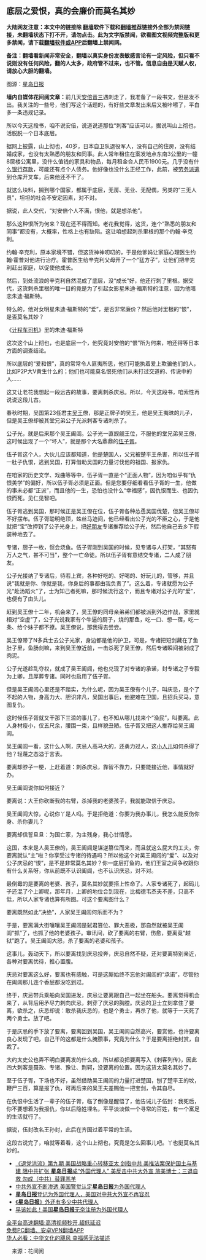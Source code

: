  <!-- 面包屑导航 --> <h2>底层之爱恨，真的会廉价而莫名其妙</h2> <p class="notice"><b>大陆网友注意：本文中的链接除 <a href="https://github.com/bannedbook/fanqiang" >翻墙</a>软件下载和<a href="https://github.com/killgcd/justmysocks/blob/master/README.md">翻墙推荐</a>链接外全部为禁网链接，未翻墙状态下打不开，请勿点击。此为文字版禁闻，欲看图文视频完整版和更多禁闻，请下载<a href="https://github.com/bannedbook/fanqiang">翻墙软件或APP</a>后翻墙上禁闻网。</p><p>备注：翻墙看新闻非常安全，翻墙以真实身份发表敏感言论有一定风险，但只看不说则没有任何风险，翻的人太多，政府管不过来，也不管。信息自由是天赋人权，请放心大胆的翻墙。</b></p>  <div class="entry"> <p><strong id="conimg"></strong></p> <p>图源：<a href="https://www.bannedbook.org/bnews/tag/%E6%98%9F%E5%B2%9B%E6%97%A5%E6%8A%A5/" class="st_tag internal_tag" rel="tag" title="标签 星岛日报 下的日志">星岛日报</a></p> <p></p> <p><strong>墙内自媒体花间阅文章：</strong>前几天<a href="https://www.bannedbook.org/bnews/tag/%e5%ae%89%e5%80%8d%e6%99%8b%e4%b8%89/" class="st_tag internal_tag" rel="tag" title="标签 安倍晋三 下的日志">安倍晋三</a>遇刺走了，我准备了一段书文，但是发不出。我关注的一些号，他们写这个话题的，有好些文章发出来后又被咔嚓了，平白多一条违规记录。</p> <p>所以今天这段书，咱不说安倍，说道说道那位“刺客”应该可以，据说叫山上彻也，活脱脱一个日本底层。</p> <p>据网上披露，山上彻也，40岁，日本自卫队退役军人，没有自己的住房，没有结婚成家，也没有太熟悉的朋友和同事。此人常年租住在案发地点东南3公里的一幢8层楼公寓里，没什么值钱的家具和物品，每月租金合人民币1900元。几乎没有什么<a href="https://www.bannedbook.org/bnews/tag/%E9%93%B6%E8%A1%8C%E5%AD%98%E6%AC%BE/" class="st_tag internal_tag" rel="tag" title="标签 银行存款 下的日志">银行存款</a>，可能还有点个人债务。他好像也没什幺正经工作，此前，被<a href="https://www.bannedbook.org/bnews/tag/%E5%8A%B3%E5%8A%A1%E6%B4%BE%E9%81%A3/" class="st_tag internal_tag" rel="tag" title="标签 劳务派遣 下的日志">劳务派遣</a>到仓库开叉车，后来他还不干了。</p> <p>就这么块料，搁到哪个国家，都属于底层，无房、无业、无配偶，另类的“三无人员”，坦坦的社会不安定因素，对不对。</p> <p>据说，此人交代，“对安倍个人不满，恨他，就是想杀他”。</p> <p>那么这种恨所为何来？现在还不得而知。老花我觉得，这货，连个“熟悉的朋友和同事”都没有，大概率，性格上也有缺陷。这让咱想起刺杀里根的那个约翰·辛克利。</p> <p>约翰·辛克利，原本家境不错，但这货神神叨叨的，于是他爹妈让家庭心理医生约翰·霍普对他进行治疗。霍普医生给辛克利父母开了一个“猛方子”，让他们把辛克利赶出家庭，以促使他成长。</p> <p>然后，到处流浪的辛克利自然混成了底层，没“成长”好，他还行刺了里根。据交代，这货刺杀里根的唯一目的竟是为了引起女影星朱迪·福斯特的注意，因为他暗恋朱迪·福斯特。</p> <p>特么的，他对女明星朱迪·福斯特的“爱”，是否非常廉价？然后他对里根的“恨”，是否莫名其妙？</p>  <p>《<a href="https://www.bannedbook.org/bnews/tag/%E8%AE%A1%E7%A8%8B%E8%BD%A6%E5%8F%B8%E6%9C%BA/" class="st_tag internal_tag" rel="tag" title="标签 计程车司机 下的日志">计程车司机</a>》里的朱迪·福斯特</p> <p>这次这个山上彻也，也是底层一个，他究竟对安倍的“恨”所为何来，咱还得等日本方面的调查结论。</p> <p>所以底层的“爱和恨”，真的常常令人匪夷所思，他们可能执着爱上欺骗他们的人，比如P2P大V黄生什么的；他们也可能莫名恨死他们从未打过交道的、传说中的人……</p> <p>这又让老花我想起一段远古的故事，要离刺杀庆忌。所以，今天这段书，咱索性再说说这段儿古。</p> <p>春秋时期，吴国第23任君主<a href="https://www.bannedbook.org/bnews/tag/%e5%90%b4%e7%8e%8b/" class="st_tag internal_tag" rel="tag" title="标签 吴王 下的日志">吴王</a>僚，那是正牌子的吴王，他是吴王夷昧的儿子，但是吴王僚却被其堂兄弟公子光派刺客专诸刺杀了。</p> <p>公子光，就是后来那个吴王阖闾。公子光一直觊觎王位，不服他的堂兄弟吴王僚，这时候出现了一个“坏人”，就是那个大名鼎鼎的<a href="https://www.bannedbook.org/bnews/tag/%e4%bc%8d%e5%ad%90%e8%83%a5/" class="st_tag internal_tag" rel="tag" title="标签 伍子胥 下的日志">伍子胥</a>。</p> <p>伍子胥这个人，大伙儿应该都知道，他是楚国人，父兄被楚平王杀害，所以伍子胥一肚子仇恨，逃到吴国，打算借助吴国的力量讨伐他的祖国、报家仇。</p> <p>在咱家的历史文学、戏曲等等中，伍子胥一直是个“正面人物”，因为咱似乎有“仇恨美学”的偏好，所以伍子胥必须是正面。但是您要仔细看看伍子胥的一生，他做的事未必都“正派”，而且他的一生，恐怕也没什么“幸福感”，因仇恨而生、也因仇恨而死。见仁见智吧。</p> <p>伍子胥逃到吴国，那时候正是吴王僚在位，伍子胥各种怂恿吴国伐楚，但吴王僚却不好摆布。伍子胥聪明绝顶，蛛丝马迹间，他已经看出公子光的不臣之心，于是他就把“宝”改押到了公子光身上，把<a href="https://www.bannedbook.org/bnews/tag/%E5%A5%BD%E6%9C%8B%E5%8F%8B/" class="st_tag internal_tag" rel="tag" title="标签 好朋友 下的日志">好朋友</a>专诸推荐给公子光，然后他自己去乡下假装种地去了。</p> <p>专诸，厨子一枚，惯会烧鱼。伍子胥刚到吴国的时候，见专诸与人打架，“其怒有万人之气，甚不可当”，整个一亡命徒。所以伍子胥有意结交专诸，二人成了朋友。</p> <p>公子光接纳了专诸后，待若上宾，各种好吃的、好喝的、好玩儿的，管够，并且说“我就是你、你就是我，你身后的事都由我负责了”。这么着，专诸就愿为公子光“赴汤蹈火”了，士为知己者死嘛，那时候流行这个，而且专诸对公子光的“爱”，也便有了由头儿。</p> <p>赶到吴王僚十二年，机会来了，吴王僚的同母亲弟弟们都被派到外边作战，家里就相对“空虚”了，公子光说我家有个牛逼的厨子，烧的那鱼，吃一口、想一宿，吃一条、给个妹子都不撩。吴王僚说，那我得去尝尝。</p>  <p>吴王僚带了N多兵士去公子光家，身边都是他的护卫，可是，专诸把短剑藏在了鱼肚子里，鱼肠剑嘛，来到吴王僚近前，一击杀死了吴王僚，然后专诸瞬间被剁成了肉泥。</p> <p>公子光遂趁乱夺权，就成了吴王阖闾，他也兑现了对专诸的承诺，封专诸之子专毅为上卿，且厚葬专诸。同时也启用了伍子胥。</p> <p>但是吴王阖闾心里还是不踏实，为什么呢，因为吴王僚有个儿子，叫庆忌，是个了不起的人物，身高力大、胆识非凡，吴国出事后，他避难在卫国，且招兵买马，意图复仇。</p> <p>这时候伍子胥就又干那下三滥的事儿了，也不知从哪儿找来个“渔民”，叫要离。此人身材瘦小，仅五尺余，腰围一束，且样貌丑陋。伍子胥又把这人推荐给吴王阖闾。</p> <p>吴王阖闾一看，这什么人啊，庆忌人高马大的，还勇力过人，这<a href="https://www.bannedbook.org/bnews/tag/%E5%B0%8F%E4%BA%BA%E5%84%BF/" class="st_tag internal_tag" rel="tag" title="标签 小人儿 下的日志">小人儿</a>如何杀得了他？轻蔑之态溢于言表。</p> <p>要离却脖子一梗，上赶着道：刺杀庆忌，靠智不靠力，只要能接近他，事情就好办。</p> <p>吴王阖闾说你如何接近？</p> <p>要离说：大王你砍断我的右臂，杀掉我的老婆孩子，我就能取信于庆忌。</p> <p>吴王阖闾大惊，心说你丫是人吗。于是拒绝道：你要为我办事儿，我怎么能反伤你身、杀你妻儿？</p> <p>要离却信誓旦旦：为国亡家，为主残身，我心甘情愿。</p> <p>这国，本来是人吴王僚的，吴王阖闾是谋逆篡位而来，而且就这么屁大的工夫，你要离就认“主”啦？你享受过专诸的待遇吗？所以他这个对吴王阖闾的“爱”、以及对公子庆忌的“恨”，是不是非常莫名其妙？你一底层打鱼的，他们王室之间争权跟你有什么关系呀，你从前既不认识阖闾，也不认识庆忌，对不对。</p> <p>最倒霉的是要离的老婆、孩子，莫名其妙就要搭上性命了。人家专诸死了，起码儿子还混了个上卿呢，那年月，上卿的地位合到现在，比梅德韦杰夫不差，只高不低，所以人家专诸也算有所图。可这个要离图什么？</p>  <p>要离既然如此“决绝”，人家吴王阖闾何乐而不为？</p> <p>于是，要离满大街嚷嚷吴王阖闾是弑君篡位、罪大恶极，那自然就被吴王阖闾“抓”了，也抓了他的老婆孩子。审讯间，砍了要离的右臂，伤愈，要离竟“越狱”跑了。吴王阖闾大怒，杀了要离的老婆和孩子。</p> <p>这事儿，轰动天下，所以要离找到庆忌投奔，庆忌自然不疑，还对要离特别亲近，各种对要离优待，推心置腹。</p> <p>庆忌对要离这么好，要离也有感触，可是这厮始终不忘他对阖闾的“承诺”，尽管他在阖闾那儿连个香屁都没吃到过。</p> <p>终于，庆忌带兵乘船向吴国进发，庆忌让要离跟自己一起坐在船头。要离觉得机会来了，从背后用矛尽力刺向庆忌，刺穿了庆忌的胸膛。庆忌的卫士立刻拿住了要离，欲杀之，庆忌却说：敢杀我庆忌的，也是个勇士，再杀了他，就等于一天死了两个勇士。放了吧。</p> <p>于是庆忌的手下放了要离，要离回到吴国，吴王阖闾自然高兴，要赏他，也许要离良心发现了吧，自己干的这都是什么腌臜事，究竟为什么？于是要离拒绝封赏，自裁了。</p> <p>大约太史公也弄不明白要离发的什么疯，所以都没把要离写入《刺客列传》，因此四大刺客是聂政、专诸、豫让、荆轲，没要离的位置。因为这货太莫名其妙了。</p> <p>至于伍子胥，下场也不好，虽然借助吴王阖闾的力量打进楚国，刨了楚平王的坟，鞭尸三百，算是报了仇，可再后来的吴王夫差赐他一把宝剑，令其自尽。</p> <p>在仇恨中生活了一辈子的伍子胥，临了倒像是醒悟了，他告诫儿子伍封：我死后，你不要想着为我报仇，你以后隐姓埋名，平平淡淡做一个寻常的百姓，有一个富足的生活就行了。</p> <p>据说，伍封改名王孙封，此后在齐国过着平常的生活。</p> <p>这段古说完了，咱就等着看，这个山上彻也，究竟是怎么回事儿吧。丫也挺莫名其妙的。</p> <div id="taboola-mid-1"></div>  <ul class='op-related-articles' title='相关阅读'> <li><a href='https://www.bannedbook.org/bnews/bannedvideo/20210928/1629943.html' target='_blank'>《退党洪流》第九期  美国战略重心转移亚太 剑指中共 美推法案保护国土与基建 阻中共扩张 <b>星岛日报</b>成“外国代理人” 美反击中共大外宣 旅美博士：三退自救 勿成（中共）替罪羔羊</a></li> <li><a href='https://www.bannedbook.org/bnews/baitai/20210901/1616998.html' target='_blank'>中共外宣不断渗透 美国警觉认定<b>星岛日报</b>为外国代理人</a></li> <li><a href='https://www.bannedbook.org/bnews/baitai/20210831/1616076.html' target='_blank'><b>星岛日报</b>登记为外国代理人，美国对中共大外宣不再容忍</a></li> <li><a href='https://www.bannedbook.org/bnews/ssgc/20210829/1615384.html' target='_blank'>《<b>星岛日报</b>》外还有多少中共代理人</a></li> <li><a href='https://www.bannedbook.org/bnews/ccpdope/20210828/1614963.html' target='_blank'>早该如此！美国<b>星岛日报</b>无奈注册为外国代理人</a></li> </ul> <p class="texttj"> <a href="https://github.com/bannedbook/fanqiang/wiki/V2ray%E6%9C%BA%E5%9C%BA" target="_blank">全平台高速翻墙:高清视频秒开,超低延迟</a><br/> <a href="https://github.com/bannedbook/fanqiang/wiki/%E7%A6%81%E9%97%BB%E7%BD%91%E5%AE%89%E5%8D%93%E7%BF%BB%E5%A2%99%E6%96%B0%E9%97%BBAPP" target="_blank">免费PC翻墙、安卓VPN翻墙APP</a><br/> <a href="https://www.bannedbook.org/bnews/comments/20220220/1694796.html" target="_blank">华人必看：中华文化的飓风 幸福感无法描述</a> </p> <p class="src-info">　来源：花间阅 </p><a name='sharetosocial'></a>  <div style="margin-bottom:5px;padding-bottom:5px;clear:both"> <div id="archive-pix-1" class="banner-ads"> <!-- AuctionX Display platform tag START --> <div id="27602x728x90x621x_ADSLOT1" clicktrack="%%CLICK_URL_ESC%%"></div>  <!-- AuctionX Display platform tag END --> </div> <div id="archive-pix-2" class="banner-ads"> <!-- AuctionX Display platform tag START --> <div id="27556x300x250x621x_ADSLOT1" clicktrack="%%CLICK_URL_ESC%%" style="margin:0 auto;text-align:center"></div>  <!-- AuctionX Display platform tag END --> </div> </div>  <div id="archive-pix-1" class="banner-ads"> <!-- AuctionX Display platform tag START --> <div id="27603x728x90x621x_ADSLOT1" clicktrack="%%CLICK_URL_ESC%%"></div>  <!-- AuctionX Display platform tag END --> </div> </div><!--END ENTRY--> 